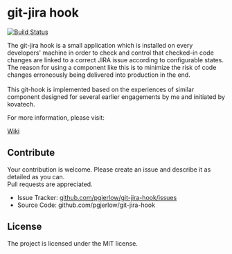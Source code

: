 # git-jira hook

[![Build Status](https://travis-ci.org/pgjerlow/git-jira-hook.svg?branch=master)](https://travis-ci.org/pgjerlow/git-jira-hook)


The git-jira hook is a small application which is installed on every developers' machine in order to check and control that checked-in code changes are linked to a correct JIRA issue according to configurable states.<br>
The reason for using a component like this is to minimize the risk of code changes erroneously being delivered into production in the end.<br><br>
This git-hook is implemented based on the experiences of similar component designed for several earlier engagements by me and initiated by kovatech.


For more information, please visit:

[Wiki](https://github.com/pgjerlow/git-jira-hook/wiki)

Contribute
----------
Your contribution is welcome. Please create an issue and describe it as detailed as you can.<br> 
Pull requests are appreciated.<br> 

- Issue Tracker: [github.com/pgjerlow/git-jira-hook/issues](https://github.com/pgjerlow/git-jira-hook/issues)
- Source Code: github.com/pgjerlow/git-jira-hook


License
-------

The project is licensed under the MIT license.
